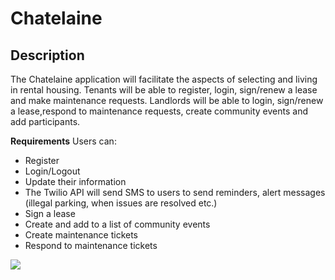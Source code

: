 
# Chatelaine

## Description 
The Chatelaine application will facilitate the aspects of selecting and living in rental housing. Tenants will be able to register, login, sign/renew a lease and make maintenance requests. Landlords will be able to login, sign/renew a lease,respond to maintenance requests, create community events and add participants.


**Requirements**
Users can:
* Register
* Login/Logout
* Update their information
* The Twilio API will send SMS to users to send reminders, alert messages (illegal parking, when issues are resolved etc.)
* Sign a lease
* Create and add to a list of community events
* Create maintenance tickets
* Respond to maintenance tickets



![](https://github.com/jhuang058/chatelaine/blob/master/RDS.PNG?raw=true)
